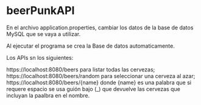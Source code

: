 # beerPunkAPI

En el archivo application.properties, cambiar los datos de la base de datos MySQL que se vaya a utilizar.

Al ejecutar el programa se crea la Base de datos automaticamente.

Los APIs sn los siguientes:

https://localhost:8080/beers para listar todas las cervezas;
https://localhost:8080/beers/random para seleccionar una cerveza al azar;
https://localhost:8080/beers/{name} donde {name} es una palabra que si requere espacio se usa guión bajo (_) que devuelve las cervezas que incluyan la paalbra en el nombre.

